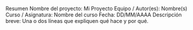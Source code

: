 Resumen
Nombre del proyecto: Mi Proyecto
Equipo / Autor(es): Nombre(s)
Curso / Asignatura: Nombre del curso
Fecha: DD/MM/AAAA
Descripción breve: Una o dos líneas que expliquen qué hace y por qué.
